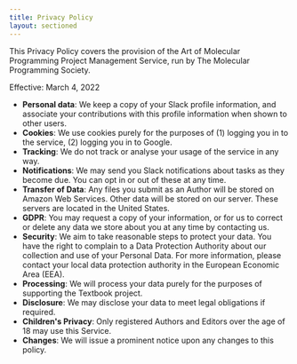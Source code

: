 ```yaml
---
title: Privacy Policy
layout: sectioned
---
```



This Privacy Policy covers the provision of the Art of Molecular Programming Project Management Service, run by The Molecular Programming Society.

Effective: March 4, 2022

- **Personal data**: We keep a copy of your Slack profile information, and associate your contributions with this profile information when shown to other users.
- **Cookies**: We use cookies purely for the purposes of (1) logging you in to the service, (2) logging you in to Google.
- **Tracking**: We do not track or analyse your usage of the service in any way.
- **Notifications**: We may send you Slack notifications about tasks as they become due. You can opt in or out of these at any time.
- **Transfer of Data**: Any files you submit as an Author will be stored on Amazon Web Services. Other data will be stored on our server. These servers are located in the United States.
- **GDPR**: You may request a copy of your information, or for us to correct or delete any data we store about you at any time by contacting us.
- **Security**: We aim to take reasonable steps to protect your data. You have the right to complain to a Data Protection Authority about our collection and use of your Personal Data. For more information, please contact your local data protection authority in the European Economic Area (EEA).
- **Processing**: We will process your data purely for the purposes of supporting the Textbook project.
- **Disclosure**: We may disclose your data to meet legal obligations if required.
- **Children's Privacy**: Only registered Authors and Editors over the age of 18 may use this Service.
- **Changes**: We will issue a prominent notice upon any changes to this policy.
